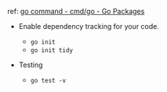 ref: [go command - cmd/go - Go Packages](https://pkg.go.dev/cmd/go)
- Enable dependency tracking for your code.
	- `go init`
	- `go init tidy`

- Testing
	- `go test -v`
	
	


